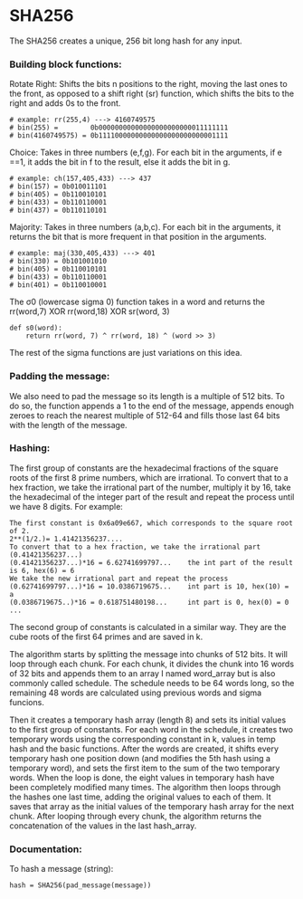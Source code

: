 # SHA256
The SHA256 creates a unique, 256 bit long hash for any input. 

### Building block functions:

Rotate Right:
Shifts the bits n positions to the right, moving the last ones to the front, as opposed to a shift right (sr) function, which shifts the bits to the right and adds 0s to the front.
```
# example: rr(255,4) ---> 4160749575
# bin(255) =        0b00000000000000000000000011111111
# bin(4160749575) = 0b11110000000000000000000000001111
```
Choice:
Takes in three numbers (e,f,g). For each bit in the arguments, if e ==1, it adds the bit in f to the result, else it adds the bit in g.
```
# example: ch(157,405,433) ---> 437 
# bin(157) = 0b010011101
# bin(405) = 0b110010101
# bin(433) = 0b110110001
# bin(437) = 0b110110101

```
Majority:
Takes in three numbers (a,b,c). For each bit in the arguments, it returns the bit that is more frequent in that position in the arguments.
```
# example: maj(330,405,433) ---> 401  
# bin(330) = 0b101001010
# bin(405) = 0b110010101
# bin(433) = 0b110110001
# bin(401) = 0b110010001

```
The σ0 (lowercase sigma 0) function takes in a word and returns the rr(word,7) XOR rr(word,18) XOR sr(word, 3)
```
def s0(word):
    return rr(word, 7) ^ rr(word, 18) ^ (word >> 3)
```
The rest of the sigma functions are just variations on this idea. 

### Padding the message:
We also need to pad the message so its length is a multiple of 512 bits. To do so, the function appends a 1 to the end of the message, appends enough zeroes to reach the nearest multiple of 512-64 and fills those last 64 bits with the length of the message. 

### Hashing:
The first group of constants are the hexadecimal fractions of the square roots of the first 8 prime numbers, which are irrational. To convert that to a hex fraction, we take the irrational part of the number, multiply it by 16, take the hexadecimal of the integer part of the result and repeat the process until we have 8 digits. 
For example:
```
The first constant is 0x6a09e667, which corresponds to the square root of 2.
2**(1/2.)= 1.41421356237....
To convert that to a hex fraction, we take the irrational part (0.41421356237...)
(0.41421356237...)*16 = 6.62741699797...    the int part of the result is 6, hex(6) = 6
We take the new irrational part and repeat the process
(0.62741699797...)*16 = 10.0386719675...    int part is 10, hex(10) = a
(0.0386719675..)*16 = 0.618751480198...     int part is 0, hex(0) = 0
...
```
The second group of constants is calculated in a similar way. They are the cube roots of the first 64 primes and are saved in k. 

The algorithm starts by splitting the message into chunks of 512 bits. It will loop through each chunk. For each chunk, it divides the chunk into 16 words of 32 bits and appends them to an array I named word_array but is also commonly called schedule. The schedule needs to be 64 words long, so the remaining 48 words are calculated using previous words and sigma funcions. 

Then it creates a temporary hash array (length 8) and sets its initial values to the first group of constants. 
For each word in the schedule, it creates two temporary words using the corresponding constant in k, values in temp hash and the basic functions. 
After the words are created, it shifts every temporary hash one position down (and modifies the 5th hash using a temporary word), and sets the first item to the sum of the two temporary words. 
When the loop is done, the eight values in temporary hash have been completely modified many times. The algorithm then loops through the hashes one last time, adding the original values to each of them. It saves that array as the initial values of the temporary hash array for the next chunk.
After looping through every chunk, the algorithm returns the concatenation of the values in the last hash_array.


### Documentation:
To hash a message (string):
```
hash = SHA256(pad_message(message))
```
